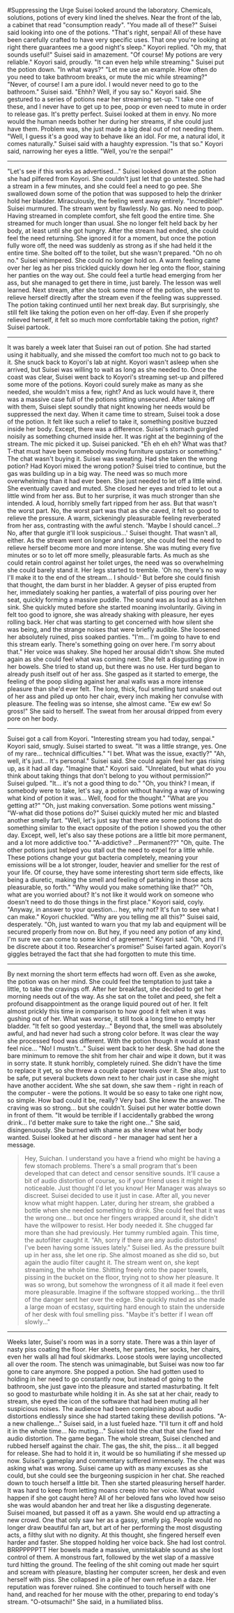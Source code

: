 #Suppressing the Urge
Suisei looked around the laboratory. Chemicals, solutions, potions of every kind lined the shelves. Near the front of the lab, a cabinet that read "consumption ready". 
"You made all of these?" Suisei said looking into one of the potions.
"That's right, senpai! All of these have been carefully crafted to have very specific uses. That one you're looking at right there guarantees me a good night's sleep." Koyori replied.
"Oh my, that sounds useful!" Suisei said in amazement.
"Of course! My potions are very reliable." Koyori said, proudly. "It can even help while streaming."
Suisei put the potion down. "In what ways?"
"Let me use an example. How often do you need to take bathroom breaks, or mute the mic while streaming?"
"Never, of course! I am a pure idol. I would never need to go to the bathroom." Suisei said.
"Ehhh? Well, if you say so." Koyori said. She gestured to a series of potions near her streaming set-up. "I take one of these, and I never have to get up to pee, poop or even need to mute in order to release gas. It's pretty perfect.
Suisei looked at them in envy. No more would the human needs bother her during her streams, if she could just have them. Problem was, she just made a big deal out of not needing them.
"Well, I guess it's a good way to behave like an idol. For me, a natural idol, it comes naturally." Suisei said with a haughty expression.
"Is that so." Koyori said, narrowing her eyes a little. "Well, you're the senpai!"
***
"Let's see if this works as advertised..." 
Suisei looked down at the potion she had pilfered from Koyori. She couldn't just let that go untested. She had a stream in a few minutes, and she could feel a need to go pee. She swallowed down some of the potion that was supposed to help the drinker hold her bladder. Miraculously, the feeling went away entirely.
"Incredible!" Suisei murmured.
The stream went by flawlessly. No gas. No need to poop. Having streamed in complete comfort, she felt good the entire time. She streamed for much longer than usual. She no longer felt held back by her body, at least until she got hungry.
After the stream had ended, she could feel the need returning. She ignored it for a moment, but once the potion fully wore off, the need was suddenly as strong as if she had held it the entire time. She bolted off to the toilet, but she wasn't prepared. 
"Oh no oh no." Suisei whimpered. She could no longer hold on. A warm feeling came over her leg as her piss trickled quickly down her leg onto the floor, staining her panties on the way out. She could feel a turtle head emerging from her ass, but she managed to get there in time, just barely. The lesson was well learned. Next stream, after she took some more of the potion, she went to relieve herself directly after the stream even if the feeling was suppressed. 
The potion taking continued until her next break day. But surprisingly, she still felt like taking the potion even on her off-day. Even if she properly relieved herself, it felt so much more comfortable taking the potion, right? 
Suisei partook.
***
It was barely a week later that Suisei ran out of potion. She had started using it habitually, and she missed the comfort too much not to go back to it. She snuck back to Koyori's lab at night. Koyori wasn't asleep when she arrived, but Suisei was willing to wait as long as she needed to. Once the coast was clear, Suisei went back to Koyori's streaming set-up and pilfered some more of the potions. Koyori could surely make as many as she needed, she wouldn't miss a few, right? And as luck would have it, there was a massive case full of the potions sitting unsecured. After taking off with them, Suisei slept soundly that night knowing her needs would be suppressed the next day.
When it came time to stream, Suisei took a dose of the potion. It felt like such a relief to take it, something positive buzzed inside her body. Except, there was a difference. Suisei's stomach gurgled noisily as something churned inside her. It was right at the beginning of the stream. The mic picked it up. Suisei panicked.
"Eh eh eh eh? What was that? T-that must have been somebody moving furniture upstairs or something."
The chat wasn't buying it. Suisei was sweating. Had she taken the wrong potion? Had Koyori mixed the wrong potion? Suisei tried to continue, but the gas was building up in a big way. The need was so much more overwhelming than it had ever been. She just needed to let off a little wind.
She eventually caved and muted. She closed her eyes and tried to let out a little wind from her ass. But to her surprise, it was much stronger than she intended. A loud, horribly smelly fart ripped from her ass. But that wasn't the worst part. No, the worst part was that as she caved, it felt so good to relieve the pressure. A warm, sickeningly pleasurable feeling reverberated from her ass, contrasting with the awful stench.
'Maybe I should cancel...? No, after that gurgle it'll look suspicious...' Suisei thought.
That wasn't all, either. As the stream went on longer and longer, she could feel the need to relieve herself become more and more intense. She was muting every five minutes or so to let off more smelly, pleasurable farts. As much as she could retain control against her toilet urges, the need was so overwhelming she could barely stand it. Her legs started to tremble.
'Oh no, there's no way I'll make it to the end of the stream... I should-' But before she could finish that thought, the dam burst in her bladder. A geyser of piss erupted from her, immediately soaking her panties, a waterfall of piss pouring over her seat, quickly forming a massive puddle. The sound was as loud as a kitchen sink. She quickly muted before she started moaning involuntarily. Giving in felt too good to ignore, she was already shaking with pleasure, her eyes rolling back.
Her chat was starting to get concerned with how silent she was being, and the strange noises that were briefly audible. She loosened her absolutely ruined, piss soaked panties.
"I'm... I'm going to have to end this stream early. There's something going on over here. I'm sorry about that." Her voice was shakey. She hoped her arousal didn't show.
She muted again as she could feel what was coming next. She felt a disgusting glow in her bowels. She tried to stand up, but there was no use. Her turd began to already push itself out of her ass. She gasped as it started to emerge, the feeling of the poop sliding against her anal walls was a more intense pleasure than she'd ever felt. The long, thick, foul smelling turd snaked out of her ass and piled up onto her chair, every inch making her convulse with pleasure. The feeling was so intense, she almost came.
"Ew ew ew! So gross!" She said to herself. The sweat from her arousal dripped from every pore on her body.
***
Suisei got a call from Koyori.
"Interesting stream you had today, senpai." Koyori said, smugly.
Suisei started to sweat. "It was a little strange, yes. One of my rare... technical difficulties."
"I bet. What was the issue, exactly?"
"Ah, well, it's just... It's personal." Suisei said. She could again feel her gas rising up, as it had all day.
"Imagine that." Koyori said. "Unrelated, but what do you think about taking things that don't belong to you without permission?"
Suisei gulped. "It... it's not a good thing to do."
"Oh, you think? I mean, if somebody were to take, let's say, a potion without having a way of knowing what kind of potion it was... Well, food for the thought."
"What are you getting at?"
"Oh, just making conversation. Some potions went missing."
"W-what did those potions do?" Suisei quickly muted her mic and blasted another smelly fart.
"Well, let's just say that there are some potions that do something similar to the exact opposite of the potion I showed you the other day. Except, well, let's also say these potions are a little bit more permanent, and a lot more addictive too."
"A-addictive? ...Permanent??"
"Oh, quite. The other potions just helped you stall out the need to expel for a little while. These potions change your gut bacteria completely, meaning your emissions will be a lot stronger, louder, heavier and smellier for the rest of your life. Of course, they have some interesting short term side effects, like being a diuretic, making the smell and feeling of partaking in those acts pleasurable, so forth."
"Why would you make something like that?"
"Oh, what are you worried about? It's not like it would work on someone who doesn't need to do those things in the first place." Koyori said, coyly. "Anyway, in answer to your question... hey, why not? It's fun to see what I can make." Koyori chuckled.
"Why are you telling me all this?" Suisei said, desperately.
"Oh, just wanted to warn you that my lab and equipment will be secured properly from now on. But hey, if you need any potion of any kind, I'm sure we can come to some kind of agreement." Koyori said. "Oh, and I'll be discrete about it too. Researcher's promise!" 
Suisei farted again. Koyori's giggles betrayed the fact that she had forgotten to mute this time.
***
By next morning the short term effects had worn off. Even as she awoke, the potion was on her mind. She could feel the temptation to just take a little, to take the cravings off. After her breakfast, she decided to get her morning needs out of the way. As she sat on the toilet and peed, she felt a profound disappointment as the orange liquid poured out of her. It felt almost prickly this time in comparison to how good it felt when it was gushing out of her. What was worse, it still took a long time to empty her bladder.
"It felt so good yesterday..."
Beyond that, the smell was absolutely awful, and had never had such a strong color before. It was clear the way she processed food was different. With the potion though it would at least feel nice...
"No! I mustn't..."
Suisei went back to her desk. She had done the bare minimum to remove the shit from her chair and wipe it down, but it was in sorry state. It stunk horribly, completely ruined. She didn't have the time to replace it yet, so she threw a couple paper towels over it. She also, just to be safe, put several buckets down next to her chair just in case she might have another accident. Whe she sat down, she saw them - right in reach of the computer - were the potions. It would be so easy to take one right now, so simple. How bad could it be, really? Very bad. She knew the answer. The craving was so strong... but she couldn't. Suisei put her water bottle down in front of them. 
"It would be terrible if I accidentally grabbed the wrong drink... I'd better make sure to take the right one..." She said, disingenuously. She burned with shame as she knew what her body wanted.
Suisei looked at her discord - her manager had sent her a message.
>Hey, Suichan. I understand you have a friend who might be having a few stomach problems. There's a small program that's been developed that can detect and censor sensitive sounds. It'll cause a bit of audio distortion of course, so if your friend uses it might be noticeable. Just thought I'd let you know!
Her Manager was always so discreet. Suisei decided to use it just in case. After all, you never know what might happen.
Later, during her stream, she grabbed a bottle when she needed something to drink. She could feel that it was the wrong one... but once her fingers wrapped around it, she didn't have the willpower to resist. Her body needed it.
She chugged far more than she had previously.
Her tummy rumbled again. This time, the autofilter caught it.
"Ah, sorry if there are any audio distortions! I've been having some issues lately." Suisei lied.
As the pressure built up in her ass, she let one rip. She almost moaned as she did so, but again the audio filter caught it.
The stream went on, she kept streaming, the whole time. Shitting freely onto the paper towels, pissing in the bucket on the floor, trying not to show her pleasure. It was so wrong, but somehow the wrongness of it all made it feel even more pleasurable. Imagine if the software stopped working... the thrill of the danger sent her over the edge. She quickly muted as she made a large moan of ecstasy, squirting hard enough to stain the underside of her desk with foul smelling piss.
"Maybe it's better if I wean off slowly..."
***
Weeks later, Suisei's room was in a sorry state. There was a thin layer of nasty piss coating the floor. Her sheets, her panties, her socks, her chairs, even her walls all had foul skidmarks. Loose stools were laying uncollected all over the room. The stench was unimaginable, but Suisei was now too far gone to care anymore. She popped a potion. She had gotten used to holding in her need to go constantly now, but instead of going to the bathroom, she just gave into the pleasure and started masturbating. It felt so good to masturbate while holding it in. As she sat at her chair, ready to stream, she eyed the icon of the software that had been muting all her suspicious noises. The audience had been complaining about audio distortions endlessly since she had started taking these devilish potions.
"A-a new challenge..." Suisei said, in a lust fueled haze. "I'll turn it off and hold it in the whole time... No muting..."
Suisei told the chat that she fixed her audio distortion. The game began. The whole stream, Suisei clenched and rubbed herself against the chair. The gas, the shit, the piss... it all begged for release.
She had to hold it in, it would be so humiliating if she messed up now.
Suisei's gameplay and commentary suffered immensely. The chat was asking what was wrong. Suisei came up with as many excuses as she could, but she could see the burgeoning suspicion in her chat.
She reached down to touch herself a little bit. Then she started pleasuring herself harder. It was hard to keep from letting moans creep into her voice.
What would happen if she got caught here? All of her beloved fans who loved how seiso she was would abandon her and treat her like a disgusting degenerate.
Suisei moaned, but passed it off as a yawn.
She would end up attracting a new crowd. One that only saw her as a gassy, smelly pig. People would no longer draw beautiful fan art, but art of her performing the most disgusting acts, a filthy slut with no dignity.
At this thought, she fingered herself even harder and faster. She stopped holding her voice back. She had lost control.
BRRPPPPPTT
Her bowels made a massive, unmistakable sound as she lost control of them. A monstrous fart, followed by the wet slap of a massive turd hitting the ground. The feeling of the shit coming out made her squirt and scream with pleasure, blasting her computer screen, her desk and even herself with piss. She collapsed in a pile of her own refuse in a daze. Her reputation was forever ruined. She continued to touch herself with one hand, and reached for her mouse with the other, preparing to end today's stream.
"O-otsumachi!" She said, in a humiliated bliss.
